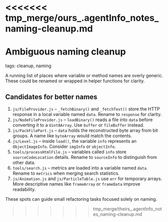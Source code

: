 <<<<<<< tmp_merge/ours_.agentInfo_notes_naming-cleanup.md
=======
# Ambiguous naming cleanup

tags: cleanup, naming

A running list of places where variable or method names are overly generic.
These could be renamed or wrapped in helper functions for clarity.

## Candidates for better names
1. `js/FileProvider.js` – `_fetchBinary()` and `_fetchText()` store the HTTP response in a local variable named `data`. Rename to `response` for clarity.
2. `js/NodeFileProvider.js` – `loadBinary()` reads a file into `data` before converting it to a `Uint8Array`. Use `buffer` or `fileBuffer` instead.
3. `js/PackFilePart.js` – `data` holds the reconstructed byte array from bit groups. A name like `byteArray` would match the contents.
4. `js/Level.js` – inside `load()`, the variable `info` represents an `ObjectImageInfo`. Consider `imgInfo` or `objectInfo`.
5. `tools/processHtmlFile.js` – variables called `info` store `sourceCodeLocation` details. Rename to `sourceInfo` to distinguish from other data.
6. `tools/search.js` – metrics are loaded into a variable named `data`. Rename to `metrics` when merging search statistics.
7. `js/Animation.js` and `js/ParticleTable.js` use `arr` for temporary arrays. More descriptive names like `frameArray` or `frameData` improve readability.

These spots can guide small refactoring tasks focused solely on naming.
>>>>>>> tmp_merge/theirs_.agentInfo_notes_naming-cleanup.md
